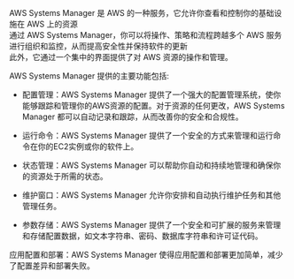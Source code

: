 AWS Systems Manager 是 AWS 的一种服务，它允许你查看和控制你的基础设施在 AWS 上的资源\
通过 AWS Systems Manager，你可以将操作、策略和流程跨越多个 AWS 服务进行组织和监控，从而提高安全性并保持软件的更新\
此外，它通过一个集中的界面提供了对 AWS 资源的操作和管理。

AWS Systems Manager 提供的主要功能包括:

- 配置管理：AWS Systems Manager 提供了一个强大的配置管理系统，使你能够跟踪和管理你的AWS资源的配置。对于资源的任何更改，AWS Systems Manager 都可以自动记录和跟踪，从而改善你的安全和合规性。

- 运行命令：AWS Systems Manager 提供了一个安全的方式来管理和运行命令在你的EC2实例或你的软件上。

- 状态管理：AWS Systems Manager 可以帮助你自动和持续地管理和确保你的资源处于所需的状态。

- 维护窗口：AWS Systems Manager 允许你安排和自动执行维护任务和其他管理任务。

- 参数存储：AWS Systems Manager 提供了一个安全和可扩展的服务来管理和存储配置数据，如文本字符串、密码、数据库字符串和许可证代码。

应用配置和部署：AWS Systems Manager 使得应用配置和部署更加简单，减少了配置差异和部署失败。
